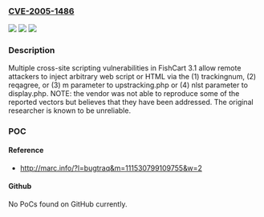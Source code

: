 ### [CVE-2005-1486](https://cve.mitre.org/cgi-bin/cvename.cgi?name=CVE-2005-1486)
![](https://img.shields.io/static/v1?label=Product&message=n%2Fa&color=blue)
![](https://img.shields.io/static/v1?label=Version&message=n%2Fa&color=blue)
![](https://img.shields.io/static/v1?label=Vulnerability&message=n%2Fa&color=brighgreen)

### Description

Multiple cross-site scripting vulnerabilities in FishCart 3.1 allow remote attackers to inject arbitrary web script or HTML via the (1) trackingnum, (2) reqagree, or (3) m parameter to upstracking.php or (4) nlst parameter to display.php.  NOTE: the vendor was not able to reproduce some of the reported vectors but believes that they have been addressed.  The original researcher is known to be unreliable.

### POC

#### Reference
- http://marc.info/?l=bugtraq&m=111530799109755&w=2

#### Github
No PoCs found on GitHub currently.

